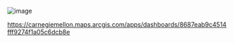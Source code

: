 
![image](https://user-images.githubusercontent.com/77283739/165359411-7d216c48-2b89-45c1-b2ea-63bb5494e863.png)

https://carnegiemellon.maps.arcgis.com/apps/dashboards/8687eab9c4514fff9274f1a05c6dcb8e
